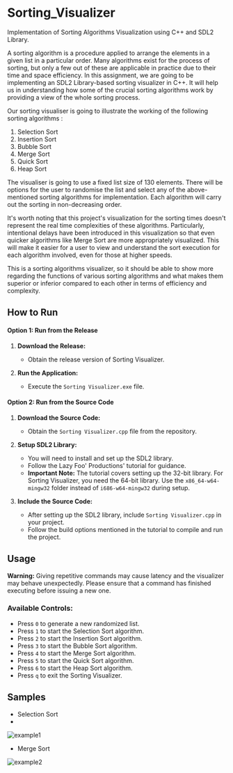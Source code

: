 # Sorting_Visualizer
Implementation of Sorting Algorithms Visualization using C++ and SDL2 Library.

A sorting algorithm is a procedure applied to arrange the elements in a given list in a particular order. Many algorithms exist for the process of sorting, but only a few out of these are applicable in practice due to their time and space efficiency. In this assignment, we are going to be implementing an SDL2 Library-based sorting visualizer in C++. It will help us in understanding how some of the crucial sorting algorithms work by providing a view of the whole sorting process.

Our sorting visualiser is going to illustrate the working of the following sorting algorithms :

1. Selection Sort  
2. Insertion Sort  
3. Bubble Sort  
4. Merge Sort  
5. Quick Sort  
6. Heap Sort  

The visualiser is going to use a fixed list size of 130 elements. There will be options for the user to randomise the list and select any of the above-mentioned sorting algorithms for implementation. Each algorithm will carry out the sorting in non-decreasing order.

It's worth noting that this project's visualization for the sorting times doesn't represent the real time complexities of these algorithms. Particularly, intentional delays have been introduced in this visualization so that even quicker algorithms like Merge Sort are more appropriately visualized. This will make it easier for a user to view and understand the sort execution for each algorithm involved, even for those at higher speeds.

This is a sorting algorithms visualizer, so it should be able to show more regarding the functions of various sorting algorithms and what makes them superior or inferior compared to each other in terms of efficiency and complexity.



## How to Run

#### Option 1: Run from the Release

1. **Download the Release:**
   - Obtain the release version of Sorting Visualizer.

2. **Run the Application:**
   - Execute the `Sorting Visualizer.exe` file.

#### Option 2: Run from the Source Code

1. **Download the Source Code:**
   - Obtain the `Sorting Visualizer.cpp` file from the repository.

2. **Setup SDL2 Library:**
   - You will need to install and set up the SDL2 library.
   - Follow the Lazy Foo' Productions' tutorial for guidance.
   - **Important Note:** The tutorial covers setting up the 32-bit library. For Sorting Visualizer, you need the 64-bit library. Use the `x86_64-w64-mingw32` folder instead of `i686-w64-mingw32` during setup.

3. **Include the Source Code:**
   - After setting up the SDL2 library, include `Sorting Visualizer.cpp` in your project.
   - Follow the build options mentioned in the tutorial to compile and run the project.



## Usage

**Warning:** Giving repetitive commands may cause latency and the visualizer may behave unexpectedly. Please ensure that a command has finished executing before issuing a new one.

### Available Controls:

- Press `0` to generate a new randomized list.
- Press `1` to start the Selection Sort algorithm.
- Press `2` to start the Insertion Sort algorithm.
- Press `3` to start the Bubble Sort algorithm.
- Press `4` to start the Merge Sort algorithm.
- Press `5` to start the Quick Sort algorithm.
- Press `6` to start the Heap Sort algorithm.
- Press `q` to exit the Sorting Visualizer.

## Samples

   - Selection Sort
   - 
![example1](https://github.com/user-attachments/assets/2bedff7c-1cb1-49ba-9a94-221dc5fa9405)



   - Merge Sort
    
![example2](https://github.com/user-attachments/assets/b58074a6-43bb-4d1f-9879-af2276c5452f)
